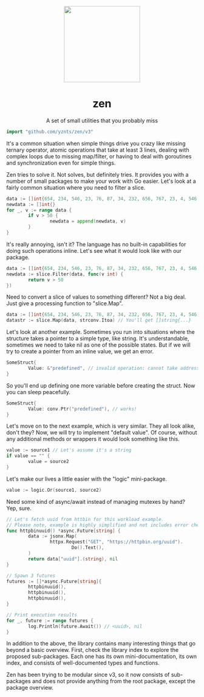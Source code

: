 
<p align="center">
    <img width="200" src="logo.svg" />
</p>

<h1 align="center">zen</h1>

<p align="center">
    A set of small utilities that you probably miss
</p>

```go
import "github.com/yznts/zen/v3"
```

It's a common situation when simple things drive you crazy like missing ternary operator, atomic operations that take at least 3 lines, dealing with complex loops due to missing map/filter, or having to deal with goroutines and synchronization even for simple things.

Zen tries to solve it. Not solves, but definitely tries. It provides you with a number of small packages to make your work with Go easier. Let's look at a fairly common situation where you need to filter a slice.

```go
data := []int{654, 234, 546, 23, 76, 87, 34, 232, 656, 767, 23, 4, 546, 56}
newdata := []int{}
for _, v := range data {
        if v > 50 {
                newdata = append(newdata, v)
        }
}
```

It's really annoying, isn't it? The language has no built\-in capabilities for doing such operations inline. Let's see what it would look like with our package.

```go
data := []int{654, 234, 546, 23, 76, 87, 34, 232, 656, 767, 23, 4, 546, 56}
newdata := slice.Filter(data, func(v int) {
        return v > 50
})
```

Need to convert a slice of values to something different? Not a big deal. Just give a processing function to "slice.Map".

```go
data := []int{654, 234, 546, 23, 76, 87, 34, 232, 656, 767, 23, 4, 546, 56}
datastr := slice.Map(data, strconv.Itoa) // You'll get []string{...}
```

Let's look at another example. Sometimes you run into situations where the structure takes a pointer to a simple type, like string. It's understandable, sometimes we need to take nil as one of the possible states. But if we will try to create a pointer from an inline value, we get an error.

```go
SomeStruct{
        Value: &"predefined", // invalid operation: cannot take address of "predefined" (untyped string constant)
}
```

So you'll end up defining one more variable before creating the struct. Now you can sleep peacefully.

```go
SomeStruct{
        Value: conv.Ptr("predefined"), // works!
}
```

Let's move on to the next example, which is very similar. They all look alike, don't they? Now, we will try to implement "default value". Of course, without any additional methods or wrappers it would look something like this.

```go
value := source1 // Let's assume it's a string
if value == "" {
        value = source2
}
```

Let's make our lives a little easier with the "logic" mini\-package.

```go
value := logic.Or(source1, source2)
```

Need some kind of async/await instead of managing mutexes by hand? Yep, sure.

```go
// Let's fetch uuid from httbin for this workload example.
// Please note, example is highly simplified and not includes error checking.
func httpbinuuid() *async.Future[string] {
        data := jsonx.Map(
                httpx.Request("GET", "https://httpbin.org/uuid").
                        Do().Text(),
        )
        return data["uuid"].(string), nil
}

// Spawn 3 futures
futures := []*async.Future[string]{
        httpbinuuid(),
        httpbinuuid(),
        httpbinuuid(),
}

// Print execution results
for _, future := range futures {
        log.Println(future.Await()) // <uuid>, nil
}
```

In addition to the above, the library contains many interesting things that go beyond a basic overview. First, check the library index to explore the proposed sub\-packages. Each one has its own mini\-documentation, its own index, and consists of well\-documented types and functions.

Zen has been trying to be modular since v3, so it now consists of sub\-packages and does not provide anything from the root package, except the package overview.
